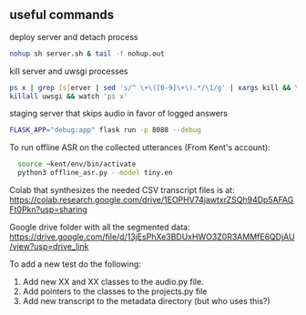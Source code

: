 ## useful commands
deploy server and detach process
```bash
nohup sh server.sh & tail -f nohup.out
```
kill server and uwsgi processes
```bash
ps x | grep [s]erver | sed 's/^ \+\([0-9]\+\).*/\1/g' | xargs kill && \
killall uwsgi && watch 'ps x'
```
staging server that skips audio in favor of logged answers
```bash
FLASK_APP="debug:app" flask run -p 8088 --debug
```

To run offline ASR on the collected utterances (From Kent's account):
```bash
  source ~kent/env/bin/activate
  python3 offline_asr.py --model tiny.en
```

Colab that synthesizes the needed CSV transcript files is at:
https://colab.research.google.com/drive/1EOPHV74jawtxrZSQh94Dp5AFAGFt0Pkn?usp=sharing

Google drive folder with all the segmented data:
https://drive.google.com/file/d/13jEsPhXe3BDUxHWO3Z0R3AMMfE6QDjAU/view?usp=drive_link

To add a new test do the following:
1) Add new XX and XX classes to the audio.py file.
2) Add pointers to the classes to the projects.py file
3) Add new transcript to the metadata directory (but who uses this?)

